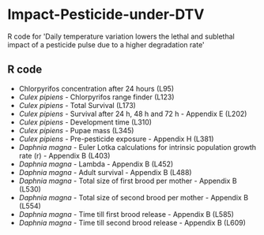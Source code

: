 # Impact-Pesticide-under-DTV
R code for 'Daily temperature variation lowers the lethal and sublethal impact of a pesticide pulse due to a higher degradation rate' 

## R code
* Chlorpyrifos concentration after 24 hours (L95)
* *Culex pipiens* - Chlorpyrifos range finder (L123)
* *Culex pipiens* - Total Survival (L173)
* *Culex pipiens* - Survival after 24 h, 48 h and 72 h - Appendix E (L202)
* *Culex pipiens* - Development time (L310)
* *Culex pipiens* - Pupae mass (L345)
* *Culex pipiens* - Pre-pesticide exposure - Appendix H (L381)
* *Daphnia magna* - Euler Lotka calculations for intrinsic population growth rate (r) - Appendix B (L403)
* *Daphnia magna* - Lambda - Appendix B (L452)
* *Daphnia magna* - Adult survival - Appendix B (L488)
* *Daphnia magna* - Total size of first brood per mother - Appendix B (L530)
* *Daphnia magna* - Total size of second brood per mother - Appendix B (L554)
* *Daphnia magna* - Time till first brood release - Appendix B (L585)
* *Daphnia magna* - Time till second brood release - Appendix B (L609)

